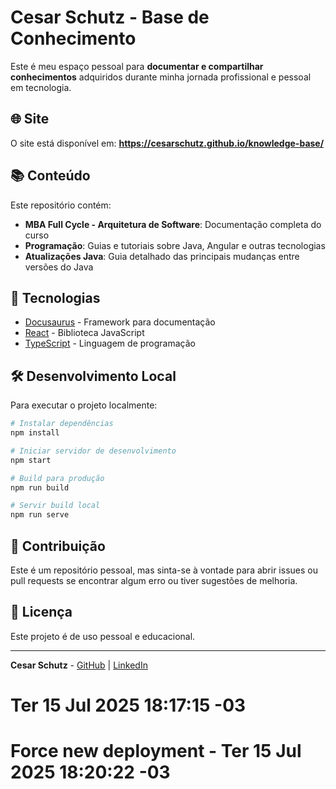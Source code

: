 # Cesar Schutz - Base de Conhecimento

Este é meu espaço pessoal para **documentar e compartilhar conhecimentos** adquiridos durante minha jornada profissional e pessoal em tecnologia.

## 🌐 Site

O site está disponível em: **https://cesarschutz.github.io/knowledge-base/**

## 📚 Conteúdo

Este repositório contém:

- **MBA Full Cycle - Arquitetura de Software**: Documentação completa do curso
- **Programação**: Guias e tutoriais sobre Java, Angular e outras tecnologias
- **Atualizações Java**: Guia detalhado das principais mudanças entre versões do Java

## 🚀 Tecnologias

- [Docusaurus](https://docusaurus.io/) - Framework para documentação
- [React](https://reactjs.org/) - Biblioteca JavaScript
- [TypeScript](https://www.typescriptlang.org/) - Linguagem de programação

## 🛠️ Desenvolvimento Local

Para executar o projeto localmente:

```bash
# Instalar dependências
npm install

# Iniciar servidor de desenvolvimento
npm start

# Build para produção
npm run build

# Servir build local
npm run serve
```

## 📝 Contribuição

Este é um repositório pessoal, mas sinta-se à vontade para abrir issues ou pull requests se encontrar algum erro ou tiver sugestões de melhoria.

## 📄 Licença

Este projeto é de uso pessoal e educacional.

---

**Cesar Schutz** - [GitHub](https://github.com/cesarschutz) | [LinkedIn](https://www.linkedin.com/in/cesar-schutz-10341a21/)
# Ter 15 Jul 2025 18:17:15 -03
# Force new deployment - Ter 15 Jul 2025 18:20:22 -03
